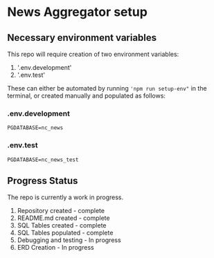 # News Aggregator setup

## Necessary environment variables

This repo will require creation of two environment variables:

1. '.env.development'
2. '.env.test'

These can either be automated by running `'npm run setup-env"` in the terminal, or created manually and populated as follows:

### .env.development

`PGDATABASE=nc_news`

### .env.test

`PGDATABASE=nc_news_test`

## Progress Status

The repo is currently a work in progress.

1. Repository created - complete
2. README.md created - complete
3. SQL Tables created - complete
4. SQL Tables populated - complete
5. Debugging and testing - In progress
6. ERD Creation - In progress
